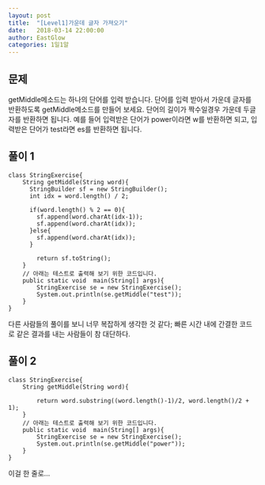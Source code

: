 ```yaml
---
layout: post
title:  "[Level1]가운데 글자 가져오기"
date:   2018-03-14 22:00:00
author: EastGlow
categories: 1일1알
---
```

## 문제

getMiddle메소드는 하나의 단어를 입력 받습니다. 단어를 입력 받아서 가운데 글자를 반환하도록 getMiddle메소드를 만들어 보세요. 단어의 길이가 짝수일경우 가운데 두글자를 반환하면 됩니다.
예를 들어 입력받은 단어가 power이라면 w를 반환하면 되고, 입력받은 단어가 test라면 es를 반환하면 됩니다.


## 풀이 1
~~~
class StringExercise{
    String getMiddle(String word){
      StringBuilder sf = new StringBuilder();
      int idx = word.length() / 2;
      
      if(word.length() % 2 == 0){
        sf.append(word.charAt(idx-1));
        sf.append(word.charAt(idx));
      }else{
        sf.append(word.charAt(idx));
      }
      
    	return sf.toString();    
    }
    // 아래는 테스트로 출력해 보기 위한 코드입니다.
    public static void  main(String[] args){
        StringExercise se = new StringExercise();
        System.out.println(se.getMiddle("test"));
    }
}
~~~
다른 사람들의 풀이를 보니 너무 복잡하게 생각한 것 같다; 빠른 시간 내에 간결한 코드로 같은 결과를 내는 사람들이 참 대단하다.

## 풀이 2
~~~
class StringExercise{
    String getMiddle(String word){

        return word.substring((word.length()-1)/2, word.length()/2 + 1);    
    }
    // 아래는 테스트로 출력해 보기 위한 코드입니다.
    public static void  main(String[] args){
        StringExercise se = new StringExercise();
        System.out.println(se.getMiddle("power"));
    }
}
~~~
이걸 한 줄로...
